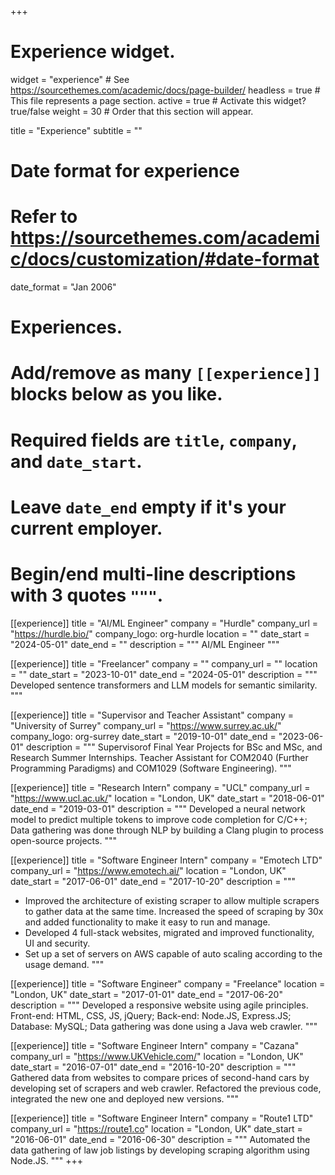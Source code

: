 +++
# Experience widget.
widget = "experience"  # See https://sourcethemes.com/academic/docs/page-builder/
headless = true  # This file represents a page section.
active = true  # Activate this widget? true/false
weight = 30  # Order that this section will appear.

title = "Experience"
subtitle = ""

# Date format for experience
#   Refer to https://sourcethemes.com/academic/docs/customization/#date-format
date_format = "Jan 2006"

# Experiences.
#   Add/remove as many `[[experience]]` blocks below as you like.
#   Required fields are `title`, `company`, and `date_start`.
#   Leave `date_end` empty if it's your current employer.
#   Begin/end multi-line descriptions with 3 quotes `"""`.

[[experience]]
  title = "AI/ML Engineer"
  company = "Hurdle"
  company_url = "https://hurdle.bio/"
  company_logo: org-hurdle
  location = ""
  date_start = "2024-05-01"
  date_end = ""
  description = """
  AI/ML Engineer
  """

[[experience]]
  title = "Freelancer"
  company = ""
  company_url = ""
  location = ""
  date_start = "2023-10-01"
  date_end = "2024-05-01"
  description = """
  Developed sentence transformers and LLM models for semantic similarity.
  """

[[experience]]
  title = "Supervisor and Teacher Assistant"
  company = "University of Surrey"
  company_url = "https://www.surrey.ac.uk/"
  company_logo: org-surrey
  date_start = "2019-10-01"
  date_end = "2023-06-01"
  description = """
  Supervisorof Final Year Projects for BSc and MSc, and Research Summer Internships.
  Teacher Assistant for COM2040 (Further Programming Paradigms) and COM1029 (Software Engineering).
  """

[[experience]]
  title = "Research Intern"
  company = "UCL"
  company_url = "https://www.ucl.ac.uk/"
  location = "London, UK"
  date_start = "2018-06-01"
  date_end = "2019-03-01"
  description = """
  Developed a neural network model to predict multiple tokens to improve code completion for C/C++; Data gathering was done through NLP by building a Clang plugin to process open-source projects.
  """

[[experience]]
  title = "Software Engineer Intern"
  company = "Emotech LTD"
  company_url = "https://www.emotech.ai/"
  location = "London, UK"
  date_start = "2017-06-01"
  date_end = "2017-10-20"
  description = """
  - Improved the architecture of existing scraper to allow multiple scrapers to gather data at the same time. Increased
the speed of scraping by 30x and added functionality to make it easy to run and manage.
  - Developed 4 full-stack websites, migrated and improved functionality, UI and security.
  - Set up a set of servers on AWS capable of auto scaling according to the usage demand.
  """

  [[experience]]
  title = "Software Engineer"
  company = "Freelance"
  location = "London, UK"
  date_start = "2017-01-01"
  date_end = "2017-06-20"
  description = """
  Developed a responsive website using agile principles. Front-end: HTML, CSS, JS, jQuery; Back-end: Node.JS, Express.JS; Database: MySQL; Data gathering was done using a Java web crawler.
  """

  [[experience]]
  title = "Software Engineer Intern"
  company = "Cazana"
  company_url = "https://www.UKVehicle.com/"
  location = "London, UK"
  date_start = "2016-07-01"
  date_end = "2016-10-20"
  description = """
  Gathered data from websites to compare prices of second-hand cars by developing set of scrapers and web crawler. Refactored the previous code, integrated the new one and deployed new versions.
  """

  [[experience]]
  title = "Software Engineer Intern"
  company = "Route1 LTD"
  company_url = "https://route1.co"
  location = "London, UK"
  date_start = "2016-06-01"
  date_end = "2016-06-30"
  description = """
  Automated the data gathering of law job listings by developing scraping algorithm using Node.JS.
  """
+++
